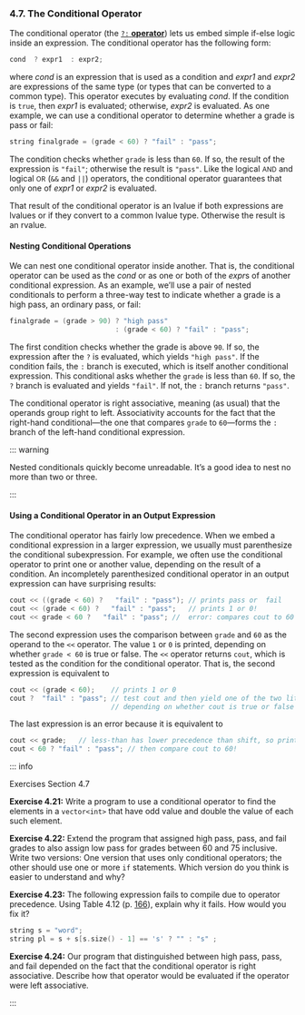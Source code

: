 <h3 id="filepos1107527"><a id="filepos1107560"></a>4.7. The Conditional Operator</h3>
<p>The conditional operator (the <a href="052-defined_terms.html#filepos1222855" id="filepos1107697"><code>?:</code>
<strong>operator</strong></a>) lets us embed simple if-else logic inside an expression. The conditional operator has the following form:</p>

```c++
cond  ? expr1  : expr2;
```

<p>where <em>cond</em> is an expression that is used as a condition and <em>expr1</em> and <em>expr2</em> are expressions of the same type (or types that can be converted to a common type). This operator executes by evaluating <em>cond</em>. If the condition is <code>true</code>, then <em>expr1</em> is evaluated; otherwise, <em>expr2</em> is evaluated. As one example, we can use a conditional operator to determine whether a grade is pass or fail:</p>

```c++
string finalgrade = (grade < 60) ? "fail" : "pass";
```

<p>The condition checks whether <code>grade</code> is less than <code>60</code>. If so, the result of the expression is <code>"fail"</code>; otherwise the result is <code>"pass"</code>. Like the logical <small>AND</small> and logical <small>OR</small> (<code>&amp;&amp;</code> and <code>||</code>) operators, the conditional operator guarantees that only one of <em>expr1</em> or <em>expr2</em> is evaluated.</p>
<p>That result of the conditional operator is an lvalue if both expressions are lvalues or if they convert to a common lvalue type. Otherwise the result is an rvalue.</p>
<h4>Nesting Conditional Operations</h4>
<p>We can nest one conditional operator inside another. That is, the conditional operator can be used as the <em>cond</em> or as one or both of the <em>expr</em>s of another conditional expression. As an example, we’ll use a pair of nested conditionals to perform a three-way test to indicate whether a grade is a high pass, an ordinary pass, or fail:</p>

```c++
finalgrade = (grade > 90) ? "high pass"
                          : (grade < 60) ? "fail" : "pass";
```

<p>The first condition checks whether the grade is above <code>90</code>. If so, the expression after the <code>?</code> is evaluated, which yields <code>"high pass"</code>. If the condition fails, the <code>:</code> branch is executed, which is itself another conditional expression. This conditional asks whether the <code>grade</code> is less than <code>60</code>. If so, the <code>?</code> branch is evaluated and yields <code>"fail"</code>. If not, the <code>:</code> branch returns <code>"pass"</code>.</p>
<p>The conditional operator is right associative, meaning (as usual) that the operands group right to left. Associativity accounts for the fact that the right-hand conditional—the one that compares <code>grade</code> to <code>60</code>—forms the <code>:</code> branch of the left-hand conditional expression.</p>

::: warning
<p>Nested conditionals quickly become unreadable. It’s a good idea to nest no more than two or three.</p>
:::

<h4>Using a Conditional Operator in an Output Expression</h4>
<p>The conditional operator has fairly low precedence. When we embed a conditional expression in a larger expression, we usually must parenthesize the conditional subexpression. For example, we often use the conditional operator to print one or <a id="filepos1113649"></a>another value, depending on the result of a condition. An incompletely parenthesized conditional operator in an output expression can have surprising results:</p>

```c++
cout << ((grade < 60) ?   "fail" : "pass"); // prints pass or  fail
cout << (grade < 60) ?   "fail" : "pass";   // prints 1 or 0!
cout << grade < 60 ?   "fail" : "pass"; //  error: compares cout to 60
```

<p>The second expression uses the comparison between <code>grade</code> and <code>60</code> as the operand to the <code>&lt;&lt;</code> operator. The value <code>1</code> or <code>0</code> is printed, depending on whether <code>grade &lt; 60</code> is true or false. The <code>&lt;&lt;</code> operator returns <code>cout</code>, which is tested as the condition for the conditional operator. That is, the second expression is equivalent to</p>

```c++
cout << (grade < 60);    // prints 1 or 0
cout ?  "fail" : "pass"; // test cout and then yield one of the two literals
                         // depending on whether cout is true or false
```

<p>The last expression is an error because it is equivalent to</p>

```c++
cout << grade;   // less-than has lower precedence than shift, so print grade first
cout < 60 ? "fail" : "pass"; // then compare cout to 60!
```

::: info
<p>Exercises Section 4.7</p>
<p><strong>Exercise 4.21:</strong> Write a program to use a conditional operator to find the elements in a <code>vector&lt;int&gt;</code> that have odd value and double the value of each such element.</p>
<p><strong>Exercise 4.22:</strong> Extend the program that assigned high pass, pass, and fail grades to also assign low pass for grades between 60 and 75 inclusive. Write two versions: One version that uses only conditional operators; the other should use one or more <code>if</code> statements. Which version do you think is easier to understand and why?</p>
<p><strong>Exercise 4.23:</strong> The following expression fails to compile due to operator precedence. Using Table 4.12 (p. <a href="050-4.12._operator_precedence_table.html#filepos1211317">166</a>), explain why it fails. How would you fix it?</p>

```c++
string s = "word";
string pl = s + s[s.size() - 1] == 's' ? "" : "s" ;
```

<p><strong>Exercise 4.24:</strong> Our program that distinguished between high pass, pass, and fail depended on the fact that the conditional operator is right associative. Describe how that operator would be evaluated if the operator were left associative.</p>
:::
